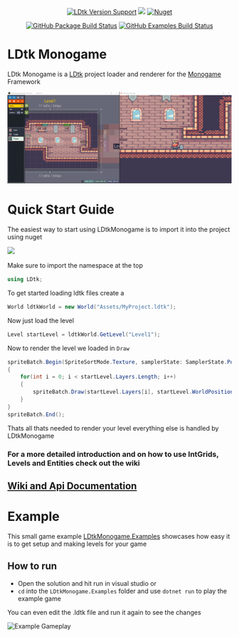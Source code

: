 <p align="center">
  <a href="https://github.com/deepnight/ldtk"> <img alt="LDtk Version Support" src="https://img.shields.io/github/v/release/deepnight/ldtk?&label=Supports%20LDtk&color=yellow"></a>
  <a href="https://www.nuget.org/packages/LDtkMonogame/"><img src="https://img.shields.io/nuget/v/LDtkMonogame?" /></a>
  <a href="https://www.nuget.org/packages/LDtkMonogame/"><img alt="Nuget" src="https://img.shields.io/nuget/dt/LDtkMonogame"></a>
</p>
<p align="center">
  <a href="https://github.com/IrishBruse/LDtkMonogame/tree/main/LDtkMonogame"> <img alt="GitHub Package Build Status" src="https://img.shields.io/github/workflow/status/IrishBruse/LDtkMonogame/Build%20Package?label=LDtkMonogame"></a>
  <a href="https://github.com/IrishBruse/LDtkMonogame/tree/main/LDtkMonogame.Examples"> <img alt="GitHub Examples Build Status" src="https://img.shields.io/github/workflow/status/IrishBruse/LDtkMonogame/Build%20Examples?label=LDtkMonogame.Examples"></a>
</p>

# LDtk Monogame
LDtk Monogame is a [LDtk](https://ldtk.io) project loader and renderer for the [Monogame](https://www.monogame.net/) Framework


![LDtk to Monogame Conversion](docfx_project/art/screenshots/LDtk%20to%20Monogame.png "1 to 1 Conversion")
 
# Quick Start Guide
The easiest way to start using LDtkMonogame is to import it into the project using nuget  

<a href="https://www.nuget.org/packages/LDtkMonogame/"><img src="https://img.shields.io/nuget/v/LDtkMonogame?" /></a>

Make sure to import the namespace at the top
```csharp
using LDtk;
``` 

To get started loading ldtk files create a  
```csharp
World ldtkWorld = new World("Assets/MyProject.ldtk");
``` 
 
Now just load the level
```csharp
Level startLevel = ldtkWorld.GetLevel("Level1");
```  

Now to render the level we loaded in `Draw`
```csharp
spriteBatch.Begin(SpriteSortMode.Texture, samplerState: SamplerState.PointClamp);
{
    for(int i = 0; i < startLevel.Layers.Length; i++)
    {
        spriteBatch.Draw(startLevel.Layers[i], startLevel.WorldPosition, Color.White);
    }
}
spriteBatch.End();
```
Thats all thats needed to render your level everything else is handled by LDtkMonogame
  
### For a more detailed introduction and on how to use **IntGrids**, **Levels** and **Entities** check out the wiki

[Wiki and Api Documentation](https://irishbruse.github.io/LDtkMonogame/)
------------

# Example

This small game example [LDtkMonogame.Examples](https://github.com/IrishBruse/LDtkMonogame/tree/main/LDtkMonogame.Examples) showcases how easy it is to get setup and making levels for your game

## How to run
- Open the solution and hit run in visual studio or
- `cd` into the `LDtkMonogame.Examples` folder and use `dotnet run` to play the example game

You can even edit the .ldtk file and run it again to see the changes

![Example Gameplay](docfx_project/art/screenshots/Example%20Project.gif "Gameplay")